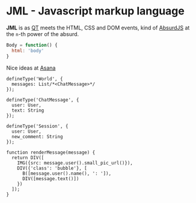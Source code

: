 JML - Javascript markup language
===

**JML** is as [QT](http://qt-project.org/) meets the HTML, CSS and DOM events, kind of [AbsurdJS](http://krasimir.github.io/absurd/) at the `n`-th power of the absurd.


```javascript
Body = function() {
  html: 'body'
}
```

Nice ideas at [Asana](https://asana.com/luna)

```
defineType('World', {
  messages: List/*<ChatMessage>*/
});

defineType('ChatMessage', {
  user: User,
  text: String
});

defineType('Session', {
  user: User,
  new_comment: String
});

function renderMessage(message) {
  return DIV([
    IMG({src: message.user().small_pic_url()}),
    DIV({'class': 'bubble'}, [
      B([message.user().name(), ': ']),
      DIV([message.text()])
    })
  ]);
}
```
